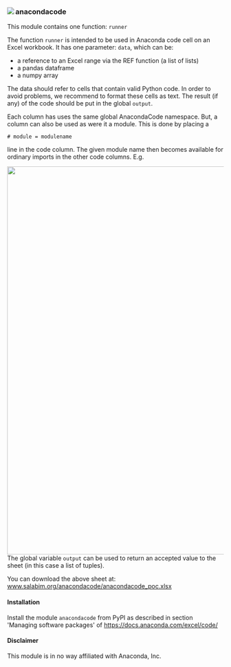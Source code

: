 ### <img src="https://www.salabim.org/anacondacode/anacondacode_logo.png" align=left> anacondacode

This module contains one function: `runner`

The function `runner` is intended to be used in Anaconda code cell on an Excel workbook.
It has one parameter: `data`, which can be:

- a reference to an Excel range via the REF function (a list of lists)
- a pandas dataframe
- a numpy array

The data should refer to cells that contain valid Python code. In order to avoid problems, we recommend
to format these cells as text.
The result (if any) of the code should be put in the global `output`.

Each column has uses the same global AnacondaCode namespace. 
But, a column can also be used as were it a module. This is done by placing a

```# module = modulename```

line in the code column.
The given module name then becomes available for ordinary imports in the other code columns.
E.g.

<img src="https://www.salabim.org/anacondacode/anacondacode_poc.png" width=900 align=left>

The global variable `output` can be used to return an accepted value to the sheet (in this case a list of tuples).

You can download the above sheet at: www.salabim.org/anacondacode/anacondacode_poc.xlsx

#### Installation
Install the module `anacondacode` from PyPI as described in section 'Managing software packages' of https://docs.anaconda.com/excel/code/

#### Disclaimer
This module is in no way affiliated with Anaconda, Inc.

